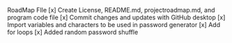 RoadMap FIle
[x]  Create License, README.md, projectroadmap.md, and program code file
[x]  Commit changes and updates with GitHub desktop
[x]  Import variables and characters to be used in password generator
[x]  Add for loops 
[x]  Added random password shuffle
